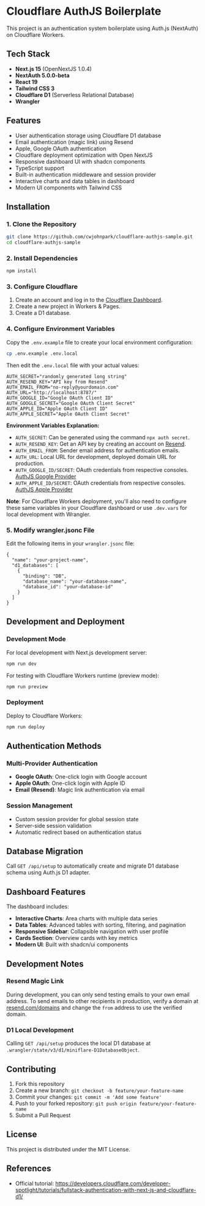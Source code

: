 # Cloudflare AuthJS Boilerplate

This project is an authentication system boilerplate using Auth.js (NextAuth) on Cloudflare Workers.

## Tech Stack

- **Next.js 15** (OpenNextJS 1.0.4)
- **NextAuth 5.0.0-beta**
- **React 19**
- **Tailwind CSS 3**
- **Cloudflare D1** (Serverless Relational Database)
- **Wrangler**

## Features

- User authentication storage using Cloudflare D1 database
- Email authentication (magic link) using Resend
- Apple, Google OAuth authentication
- Cloudflare deployment optimization with Open NextJS
- Responsive dashboard UI with shadcn components
- TypeScript support
- Built-in authentication middleware and session provider
- Interactive charts and data tables in dashboard
- Modern UI components with Tailwind CSS

## Installation

### 1. Clone the Repository

```bash
git clone https://github.com/cwjohnpark/cloudflare-authjs-sample.git
cd cloudflare-authjs-sample
```

### 2. Install Dependencies

```bash
npm install
```

### 3. Configure Cloudflare

1. Create an account and log in to the [Cloudflare Dashboard](https://dash.cloudflare.com/).
2. Create a new project in Workers & Pages.
3. Create a D1 database.

### 4. Configure Environment Variables

Copy the `.env.example` file to create your local environment configuration:

```bash
cp .env.example .env.local
```

Then edit the `.env.local` file with your actual values:

```env
AUTH_SECRET="randomly generated long string"
AUTH_RESEND_KEY="API key from Resend"
AUTH_EMAIL_FROM="no-reply@yourdomain.com"
AUTH_URL="http://localhost:8787/"
AUTH_GOOGLE_ID="Google OAuth Client ID"
AUTH_GOOGLE_SECRET="Google OAuth Client Secret"
AUTH_APPLE_ID="Apple OAuth Client ID"
AUTH_APPLE_SECRET="Apple OAuth Client Secret"
```

**Environment Variables Explanation:**

- `AUTH_SECRET`: Can be generated using the command `npx auth secret`.
- `AUTH_RESEND_KEY`: Get an API key by creating an account on [Resend](https://resend.com/).
- `AUTH_EMAIL_FROM`: Sender email address for authentication emails.
- `AUTH_URL`: Local URL for development, deployed domain URL for production.
- `AUTH_GOOGLE_ID/SECRET`: OAuth credentials from respective consoles. [AuthJS Google Provider](https://authjs.dev/getting-started/providers/google)
- `AUTH_APPLE_ID/SECRET`: OAuth credentials from respective consoles. [AuthJS Apple Provider](https://authjs.dev/getting-started/providers/apple)

**Note**: For Cloudflare Workers deployment, you'll also need to configure these same variables in your Cloudflare dashboard or use `.dev.vars` for local development with Wrangler.

### 5. Modify wrangler.jsonc File

Edit the following items in your `wrangler.jsonc` file:

```jsonc
{
  "name": "your-project-name",
  "d1_databases": [
    {
      "binding": "DB",
      "database_name": "your-database-name",
      "database_id": "your-database-id"
    }
  ]
}
```

## Development and Deployment

### Development Mode

For local development with Next.js development server:

```bash
npm run dev
```

For testing with Cloudflare Workers runtime (preview mode):

```bash
npm run preview
```

### Deployment

Deploy to Cloudflare Workers:

```bash
npm run deploy
```

## Authentication Methods

### Multi-Provider Authentication

- **Google OAuth**: One-click login with Google account
- **Apple OAuth**: One-click login with Apple ID
- **Email (Resend)**: Magic link authentication via email

### Session Management

- Custom session provider for global session state
- Server-side session validation
- Automatic redirect based on authentication status

## Database Migration

Call `GET /api/setup` to automatically create and migrate D1 database schema using Auth.js D1 adapter.

## Dashboard Features

The dashboard includes:

- **Interactive Charts**: Area charts with multiple data series
- **Data Tables**: Advanced tables with sorting, filtering, and pagination
- **Responsive Sidebar**: Collapsible navigation with user profile
- **Cards Section**: Overview cards with key metrics
- **Modern UI**: Built with shadcn/ui components

## Development Notes

### Resend Magic Link

During development, you can only send testing emails to your own email address. To send emails to other recipients in production, verify a domain at [resend.com/domains](https://resend.com/domains) and change the `from` address to use the verified domain.

### D1 Local Development

Calling `GET /api/setup` produces the local D1 database at `.wrangler/state/v3/d1/miniflare-D1DatabaseObject`.

## Contributing

1. Fork this repository
2. Create a new branch: `git checkout -b feature/your-feature-name`
3. Commit your changes: `git commit -m 'Add some feature'`
4. Push to your forked repository: `git push origin feature/your-feature-name`
5. Submit a Pull Request

## License

This project is distributed under the MIT License.

## References

- Official tutorial: https://developers.cloudflare.com/developer-spotlight/tutorials/fullstack-authentication-with-next-js-and-cloudflare-d1/
